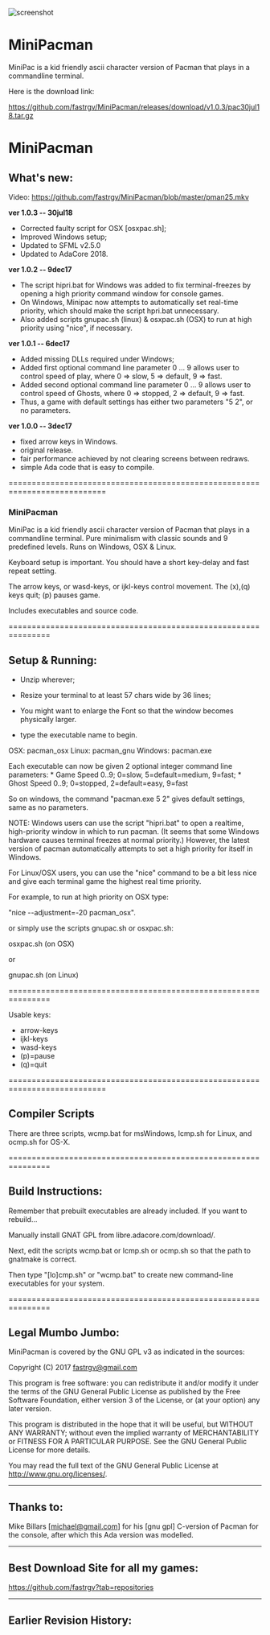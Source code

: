 ![screenshot](https://github.com/fastrgv/MiniPacman/blob/master/cpac.jpg)

# MiniPacman
MiniPac is a kid friendly ascii character version of Pacman that plays in a commandline terminal.

Here is the download link:

https://github.com/fastrgv/MiniPacman/releases/download/v1.0.3/pac30jul18.tar.gz




# MiniPacman

## What's new:

Video:  https://github.com/fastrgv/MiniPacman/blob/master/pman25.mkv


**ver 1.0.3 -- 30jul18**

* Corrected faulty script for OSX [osxpac.sh];
* Improved Windows setup;
* Updated to SFML v2.5.0
* Updated to AdaCore 2018.


**ver 1.0.2 -- 9dec17**

* The script hipri.bat for Windows was added to fix terminal-freezes by opening a high priority command window for console games.
* On Windows, Minipac now attempts to automatically set real-time priority, which should make the script hpri.bat unnecessary.
* Also added scripts gnupac.sh (linux) & osxpac.sh (OSX) to run at high priority using "nice", if necessary.



**ver 1.0.1 -- 6dec17**

* Added missing DLLs required under Windows;
* Added first optional command line parameter 0 ... 9 allows user to control speed of play, where 0 => slow, 5 => default, 9 => fast.
* Added second optional command line parameter 0 ... 9 allows user to control speed of Ghosts, where 0 => stopped, 2 => default, 9 => fast.
* Thus, a game with default settings has either two parameters "5 2", or no parameters.


**ver 1.0.0 -- 3dec17**
* fixed arrow keys in Windows.
* original release.
* fair performance achieved by not clearing screens between redraws.
* simple Ada code that is easy to compile.


===========================================================================

### MiniPacman
MiniPac is a kid friendly ascii character version of Pacman that plays in a commandline terminal.  Pure minimalism with classic sounds and 9 predefined levels.  Runs on Windows, OSX & Linux.

Keyboard setup is important.  You should have a short key-delay and fast repeat setting.  

The arrow keys, or wasd-keys, or ijkl-keys control movement.  The (x),(q) keys quit;  (p) pauses game.

Includes executables and source code.

===============================================================
## Setup & Running:
* Unzip wherever;  

* Resize your terminal to at least 57 chars wide by 36 lines;

* You might want to enlarge the Font so that the window becomes physically larger.  

* type the executable name to begin.

OSX:		pacman_osx
Linux:	pacman_gnu
Windows:	pacman.exe

Each executable can now be given 2 optional integer command line parameters:
	* Game Speed 0..9;  0=slow, 5=default=medium, 9=fast;
	* Ghost Speed 0..9;  0=stopped, 2=default=easy, 9=fast

So on windows, the command "pacman.exe 5 2" gives default settings, same as no parameters.

NOTE:  Windows users can use the script "hipri.bat" to open a realtime, high-priority window in which to run pacman.  (It seems that some Windows hardware causes terminal freezes at normal priority.)  However, the latest version of pacman automatically attempts to set a high priority for itself in Windows.

For Linux/OSX users, you can use the "nice" command to be a bit less nice and give each terminal game the highest real time priority.  

For example, to run at high priority on OSX type:

"nice --adjustment=-20 pacman_osx".  

or simply use the scripts gnupac.sh or osxpac.sh:

osxpac.sh  (on OSX)

or

gnupac.sh  (on Linux)




===============================================================

Usable keys:

* arrow-keys
* ijkl-keys
* wasd-keys
* (p)=pause
* (q)=quit


===========================================================================
## Compiler Scripts
There are three scripts, wcmp.bat for msWindows, lcmp.sh for Linux, and ocmp.sh for OS-X.

===============================================================
## Build Instructions:
Remember that prebuilt executables are already included.  If you want to rebuild...

Manually install GNAT GPL from libre.adacore.com/download/.  

Next, edit the scripts wcmp.bat or lcmp.sh or ocmp.sh so that the path to gnatmake is correct.

Then type "[lo]cmp.sh" or "wcmp.bat" to create new command-line executables for your system.



===============================================================
## Legal Mumbo Jumbo:

MiniPacman is covered by the GNU GPL v3 as indicated in the sources:

 Copyright (C) 2017  <fastrgv@gmail.com>

 This program is free software: you can redistribute it and/or modify
 it under the terms of the GNU General Public License as published by
 the Free Software Foundation, either version 3 of the License, or
 (at your option) any later version.

 This program is distributed in the hope that it will be useful,
 but WITHOUT ANY WARRANTY; without even the implied warranty of
 MERCHANTABILITY or FITNESS FOR A PARTICULAR PURPOSE.  See the
 GNU General Public License for more details.

 You may read the full text of the GNU General Public License
 at <http://www.gnu.org/licenses/>.


----------------------------------------------
## Thanks to:
Mike Billars [michael@gmail.com] for his [gnu gpl] C-version of Pacman for the console, after which this Ada version was modelled.


----------------------------------------------
## Best Download Site for all my games:
https://github.com/fastrgv?tab=repositories


--------------------------------------------------
## Earlier Revision History:



